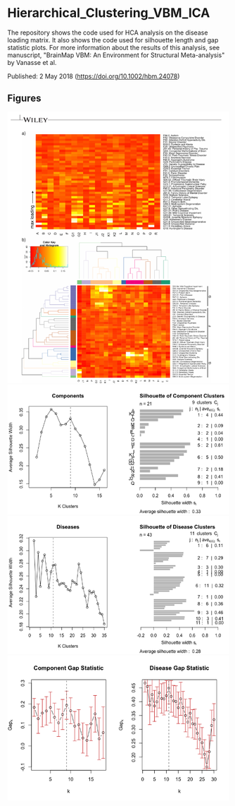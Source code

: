 # Hierarchical_Clustering_VBM_ICA

The repository shows the code used for HCA analysis on the disease loading matrix. It also shows the code used for silhouette length and gap statistic plots. For more information about the results of this analysis, see manuscript, "BrainMap VBM: An Environment for Structural Meta-analysis" by Vanasse et al.

Published: 2 May 2018 (https://doi.org/10.1002/hbm.24078)

## Figures

![Figure 1](figures/heatmap_dendrogram.png)
![Figure 2](figures/component_silhouette.png)
![Figure 3](figures/disease_silhouette.png)
![Figure 4](figures/gap_stat.png)
